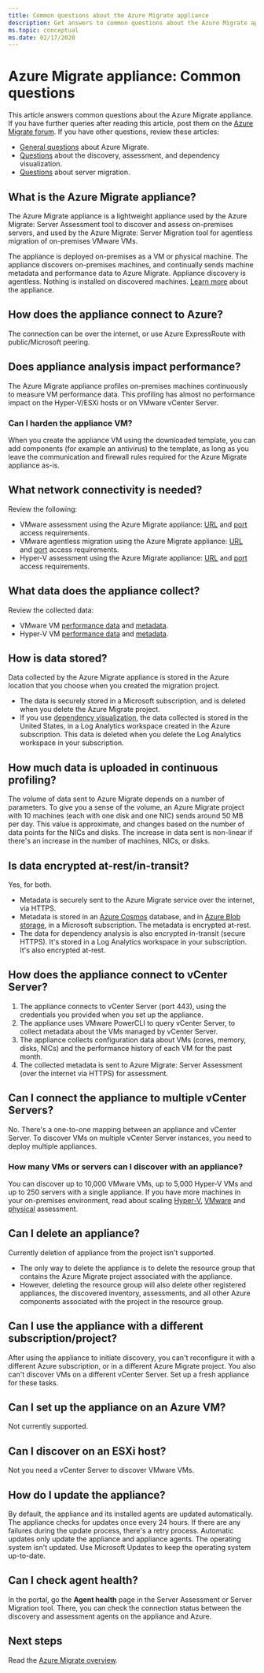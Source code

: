 ```yaml
---
title: Common questions about the Azure Migrate appliance
description: Get answers to common questions about the Azure Migrate appliance
ms.topic: conceptual
ms.date: 02/17/2020
---
```


# Azure Migrate appliance: Common questions

This article answers common questions about the Azure Migrate appliance. If you have further queries after reading this article, post them on the [Azure Migrate forum](https://aka.ms/AzureMigrateForum). If you have other questions, review these articles:

- [General questions](resources-faq.md) about Azure Migrate.
- [Questions](common-questions-discovery-assessment.md) about the discovery, assessment, and dependency visualization.
- [Questions](common-questions-server-migration.md) about server migration.


## What is the Azure Migrate appliance?

The Azure Migrate appliance is a lightweight appliance used by the Azure Migrate: Server Assessment tool to discover and assess on-premises servers, and used by the Azure Migrate: Server Migration tool for agentless migration of on-premises VMware VMs. 

The appliance is deployed on-premises as a VM or physical machine. The appliance discovers on-premises machines, and continually sends machine metadata and performance data to Azure Migrate. Appliance discovery is agentless. Nothing is installed on discovered machines. [Learn more](migrate-appliance.md) about the appliance.

## How does the appliance connect to Azure?

The connection can be over the internet, or use Azure ExpressRoute with public/Microsoft peering.

## Does appliance analysis impact performance?

The Azure Migrate appliance profiles on-premises machines continuously to measure VM performance data. This profiling has almost no performance impact on the Hyper-V/ESXi hosts or on VMware vCenter Server.

### Can I harden the appliance VM?

When you create the appliance VM using the downloaded template, you can add components (for example an antivirus) to the template, as long as you leave the communication and firewall rules required for the Azure Migrate appliance as-is.


## What network connectivity is needed?

Review the following:
- VMware assessment using the Azure Migrate appliance: [URL](migrate-appliance.md#url-access) and [port](migrate-support-matrix-vmware.md#port-access) access requirements.
- VMware agentless migration using the Azure Migrate appliance: [URL](migrate-appliance.md#url-access) and [port](migrate-support-matrix-vmware-migration.md#agentless-ports) access requirements.
- Hyper-V assessment using the Azure Migrate appliance: [URL](migrate-appliance.md#url-access) and [port](migrate-support-matrix-hyper-v.md#port-access) access requirements.


## What data does the appliance collect?

Review the collected data:

- VMware VM [performance data](migrate-appliance.md#collected-performance-data-vmware) and [metadata](migrate-appliance.md#collected-metadata-vmware).
- Hyper-V VM [performance data](migrate-appliance.md#collected-performance-data-hyper-v) and [metadata](migrate-appliance.md#collected-metadata-hyper-v).


## How is data stored?

Data collected by the Azure Migrate appliance is stored in the Azure location that you choose when you created the migration project. 

- The data is securely stored in a Microsoft subscription, and is deleted when you delete the Azure Migrate project.
- If you use [dependency visualization](concepts-dependency-visualization.md), the data collected is stored in the United States, in a Log Analytics workspace created in the Azure subscription. This data is deleted when you delete the Log Analytics workspace in your subscription.

## How much data is uploaded in continuous profiling?

The volume of data sent to Azure Migrate depends on a number of parameters. To give you a sense of the volume, an Azure Migrate project with 10 machines (each with one disk and one NIC) sends around 50 MB per day. This value is approximate, and changes based on the number of data points for the NICs and disks. The increase in data sent is non-linear if there's an increase in the number of machines, NICs, or disks.

## Is data encrypted at-rest/in-transit?

Yes, for both.

- Metadata is securely sent to the Azure Migrate service over the internet, via HTTPS.
- Metadata is stored in an [Azure Cosmos](../cosmos-db/database-encryption-at-rest.md) database, and in [Azure Blob storage](../storage/common/storage-service-encryption.md), in a Microsoft subscription. The metadata is encrypted at-rest.
- The data for dependency analysis is also encrypted in-transit (secure HTTPS). It's stored in a Log Analytics workspace in your subscription. It's also encrypted at-rest.

## How does the appliance connect to vCenter Server?

1. The appliance connects to vCenter Server (port 443), using the credentials you provided when you set up the appliance.
2. The appliance uses VMware PowerCLI to query vCenter Server, to collect metadata about the VMs managed by vCenter Server.
3. The appliance collects configuration data about VMs (cores, memory, disks, NICs) and the performance history of each VM for the past month.
4. The collected metadata is sent to Azure Migrate: Server Assessment (over the internet via HTTPS) for assessment.

## Can I connect the appliance to multiple vCenter Servers?

No. There's a one-to-one mapping between an appliance and vCenter Server. To discover VMs on multiple vCenter Server instances, you need to deploy multiple appliances.

### How many VMs or servers can I discover with an appliance?

You can discover up to 10,000 VMware VMs, up to 5,000 Hyper-V VMs and up to 250 servers with a single appliance. If you have more machines in your on-premises environment, read about scaling [Hyper-V](scale-hyper-v-assessment.md), [VMware](scale-vmware-assessment.md) and [physical](scale-physical-assessment.md) assessment.

## Can I delete an appliance?

Currently deletion of appliance from the project isn't supported.

- The only way to delete the appliance is to delete the resource group that contains the Azure Migrate project associated with the appliance.
- However, deleting the resource group will also delete other registered appliances, the discovered inventory, assessments, and all other Azure components associated with the project in the resource group.


## Can I use the appliance with a different subscription/project?

After using the appliance to initiate discovery, you can't reconfigure it with a different Azure subscription, or in a different Azure Migrate project. You also can't discover VMs on a different vCenter Server. Set up a fresh appliance for these tasks.

## Can I set up the appliance on an Azure VM?
Not currently supported. 

## Can I discover on an ESXi host?
Not you need a vCenter Server to discover VMware VMs.

## How do I update the appliance?

By default, the appliance and its installed agents are updated automatically. The appliance checks for updates once every 24 hours. If there are any failures during the update process, there's a retry process. Automatic updates only update the appliance and appliance agents. The operating system isn't updated. Use Microsoft Updates to keep the operating system up-to-date.

## Can I check agent health?

In the portal, go the **Agent health** page in the Server Assessment or Server Migration tool. There, you can check the connection status between the discovery and assessment agents on the appliance and Azure.

## Next steps
Read the [Azure Migrate overview](migrate-services-overview.md).

